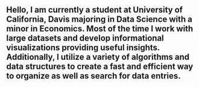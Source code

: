 ## Hello, I am currently a student at University of California, Davis majoring in Data Science with a minor in Economics. Most of the time I work with large datasets and develop informational visualizations providing useful insights. Additionally, I utilize a variety of algorithms and data structures to create a fast and efficient way to organize as well as search for data entries.
